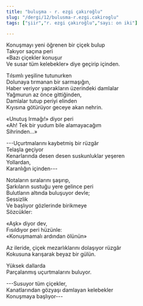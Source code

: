```yaml
---
title: "buluşma - r. ezgi çakıroğlu"
slug: "/dergi/12/bulusma-r.ezgi.cakiroglu"
tags: ["şiir","r. ezgi çakıroğlu","sayı: on iki"]

---
```

Konuşmayı yeni öğrenen bir çiçek bulup    
Takıyor saçına peri  
«Bazı çiçekler konuşur  
Ve susar tüm kelebekler» diye geçirip içinden.

Tılsımlı yeşiline tutunurken  
Dolunaya tırmanan bir sarmaşığın,  
Haber veriyor yaprakların üzerindeki damlalar  
Yağmurun az önce gittiğinden,  
Damlalar tutup periyi elinden  
Kıyısına götürüyor geceye akan nehrin.

«Unutuş Irmağı!» diyor peri  
«Ah! Tek bir yudum bile alamayacağım  
Sihrinden...»

---Uçurtmalarını kaybetmiş bir rüzgâr  
Telaşla geçiyor  
Kenarlarında desen desen suskunluklar yeşeren  
Yollardan,  
Karanlığın içinden---

Notaların sıralarını şaşırıp,  
Şarkıların sustuğu yere gelince peri  
Bulutların altında buluşuyor devle;  
Sessizlik  
Ve başlıyor gözlerinde birikmeye  
Sözcükler:

«Aşk» diyor dev,  
Fısıldıyor peri hüzünle:  
«Konuşmamalı ardından ölünün»

Az ileride, çiçek mezarlıklarını dolaşıyor rüzgâr  
Kokusuna karışarak beyaz bir gülün.

Yüksek dallarda  
Parçalanmış uçurtmalarını buluyor.

---Susuyor tüm çiçekler,  
Kanatlarından gözyaşı damlayan kelebekler  
Konuşmaya başlıyor---
